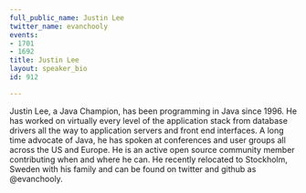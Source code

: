 ```yaml
---
full_public_name: Justin Lee
twitter_name: evanchooly
events:
- 1701
- 1692
title: Justin Lee
layout: speaker_bio
id: 912

---
```

Justin Lee, a Java Champion, has been programming in Java since 1996.  He has worked on virtually every level of the application stack from database drivers all the way to application servers and front end interfaces.  A long time advocate of Java, he has spoken at conferences and user groups all across the US and Europe.  He is an active open source community member contributing when and where he can. He recently relocated to Stockholm, Sweden with his family and can be found on twitter and github as @evanchooly.